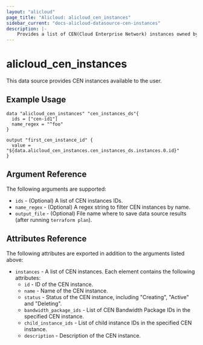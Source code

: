```yaml
---
layout: "alicloud"
page_title: "Alicloud: alicloud_cen_instances"
sidebar_current: "docs-alicloud-datasource-cen-instances"
description: |-
    Provides a list of CEN(Cloud Enterprise Network) instances owned by an Alibaba Cloud account.
---
```


# alicloud\_cen\_instances

This data source provides CEN instances available to the user.

## Example Usage

```
data "alicloud_cen_instances" "cen_instances_ds"{
  ids = ["cen-id1"]
  name_regex = "^foo"
}

output "first_cen_instance_id" {
  value = "${data.alicloud_cen_instances.cen_instances_ds.instances.0.id}"
}
```

## Argument Reference

The following arguments are supported:

* `ids` - (Optional) A list of CEN instances IDs.
* `name_regex` - (Optional) A regex string to filter CEN instances by name.
* `output_file` - (Optional) File name where to save data source results (after running `terraform plan`).

## Attributes Reference

The following attributes are exported in addition to the arguments listed above:

* `instances` - A list of CEN instances. Each element contains the following attributes:
  * `id` - ID of the CEN instance.
  * `name` - Name of the CEN instance.
  * `status` - Status of the CEN instance, including "Creating", "Active" and "Deleting".
  * `bandwidth_package_ids` - List of CEN Bandwidth Package IDs in the specified CEN instance.
  * `child_instance_ids` - List of child instance IDs in the specified CEN instance.
  * `description` - Description of the CEN instance.